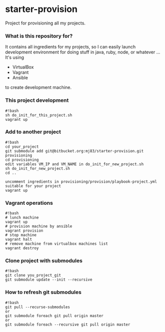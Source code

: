 # starter-provision #

Project for provisioning all my projects. 

### What is this repository for? ###

It contains all ingredients for my projects, so I can easily launch development environment for doing stuff in java, ruby, node, or whatever ...
It's using 

* VirtualBox
* Vagrant
* Ansible

to create development machine.

### This project development ###

```
#!bash
sh do_init_for_this_project.sh
vagrant up
```

### Add to another project ###

```
#!bash
cd your_project
git submodule add git@bitbucket.org:mj83/starter-provision.git provisioning
cd provisioning
edit variables VM_IP and VM_NAME in do_init_for_new_project.sh
sh do_init_for_new_project.sh
cd ..

uncomment ingredients in provisioning/provision/playbook-project.yml suitable for your project
vagrant up

```

### Vagrant operations ###
```
#!bash
# lunch machine
vagrant up
# provision machine by ansible
vagrant provision
# stop machine
vagrant halt
# remove machine from virtualbox machines list
vagrant destroy
```

### Clone project with submodules ###

```
#!bash
git clone you_project_git
git submodule update --init --recursive

```

### How to refresh git submodules ###
```
#!bash
git pull --recurse-submodules
or
git submodule foreach git pull origin master
or
git submodule foreach --recursive git pull origin master
```